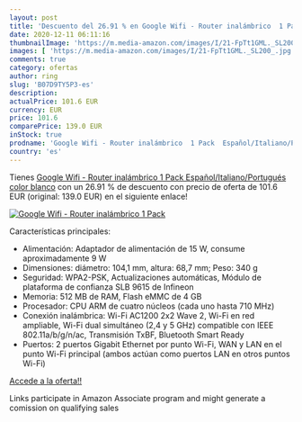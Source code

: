 ```yaml
---
layout: post
title: 'Descuento del 26.91 % en Google Wifi - Router inalámbrico  1 Pack'
date: 2020-12-11 06:11:16
thumbnailImage: 'https://m.media-amazon.com/images/I/21-FpTt1GML._SL200_.jpg'
images: [ 'https://m.media-amazon.com/images/I/21-FpTt1GML._SL200_.jpg' ]
comments: true
category: ofertas
author: ring
slug: 'B07D9TY5P3-es'
description:
actualPrice: 101.6 EUR
currency: EUR
price: 101.6
comparePrice: 139.0 EUR
inStock: true
prodname: 'Google Wifi - Router inalámbrico  1 Pack  Español/Italiano/Portugués   color blanco'
country: 'es'
---
```


Tienes [Google Wifi - Router inalámbrico  1 Pack  Español/Italiano/Portugués   color blanco](https://www.amazon.es/dp/B07D9TY5P3/?tag=tolees-21) con un 26.91 % de descuento con precio de oferta de 101.6 EUR (original: 139.0 EUR) en el siguiente enlace!

[![Google Wifi - Router inalámbrico  1 Pack](https://m.media-amazon.com/images/I/21-FpTt1GML._SL200_.jpg)](https://www.amazon.es/dp/B07D9TY5P3/?tag=tolees-21)

Características principales:

- Alimentación: Adaptador de alimentación de 15 W, consume aproximadamente 9 W
- Dimensiones: diámetro: 104,1 mm, altura: 68,7 mm; Peso: 340 g
- Seguridad: WPA2-PSK, Actualizaciones automáticas, Módulo de plataforma de confianza SLB 9615 de Infineon
- Memoria: 512 MB de RAM, Flash eMMC de 4 GB
- Procesador: CPU ARM de cuatro núcleos (cada uno hasta 710 MHz)
- Conexión inalámbrica: Wi-Fi AC1200 2x2 Wave 2, Wi-Fi en red ampliable, Wi-Fi dual simultáneo (2,4 y 5 GHz) compatible con IEEE 802.11a/b/g/n/ac, Transmisión TxBF, Bluetooth Smart Ready
- Puertos: 2 puertos Gigabit Ethernet por punto Wi-Fi, WAN y LAN en el punto Wi-Fi principal (ambos actúan como puertos LAN en otros puntos Wi-Fi)

[Accede a la oferta!!](https://www.amazon.es/dp/B07D9TY5P3/?tag=tolees-21)

Links participate in Amazon Associate program and might generate a comission on qualifying sales


